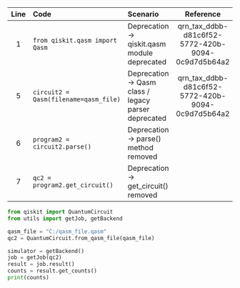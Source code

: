 | Line | Code | Scenario | Reference | Artifact | Refactoring |
| :--: | :--- | :------- | :-------: | :------- | :---------- |
| 1 | `from qiskit.qasm import Qasm` | Deprecation -> qiskit.qasm module deprecated | qrn_tax_ddbb-d81c6f52-5772-420b-9094-0c9d7d5b64a2 | qiskit.qasm | `from qiskit import QuantumCircuit` |
| 5 | `circuit2 = Qasm(filename=qasm_file)` | Deprecation -> Qasm class / legacy parser deprecated | qrn_tax_ddbb-d81c6f52-5772-420b-9094-0c9d7d5b64a2 | qiskit.qasm | `qc2 = QuantumCircuit.from_qasm_file(qasm_file)` |
| 6 | `program2 = circuit2.parse()` | Deprecation -> parse() method removed |  |  |  |
| 7 | `qc2 = program2.get_circuit()` | Deprecation -> get_circuit() removed |  |  |  |

```python
from qiskit import QuantumCircuit
from utils import getJob, getBackend

qasm_file = "C:/qasm_file.qasm"
qc2 = QuantumCircuit.from_qasm_file(qasm_file)

simulator = getBackend()
job = getJob(qc2)
result = job.result()
counts = result.get_counts()
print(counts)
```
